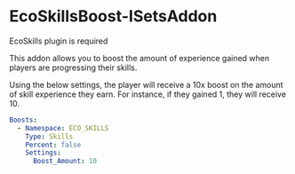 # EcoSkillsBoost-ISetsAddon
EcoSkills plugin is required

This addon allows you to boost the amount of experience gained when players are progressing their skills.

Using the below settings, the player will receive a 10x boost on the amount of skill experience they earn. For instance, if they gained 1, they will receive 10.

```yaml
Boosts:
  - Namespace: ECO_SKILLS
    Type: Skills
    Percent: false
    Settings:
      Boost_Amount: 10
```
